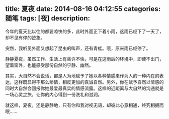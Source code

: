 title: 夏夜
date: 2014-08-16 04:12:55
categories: 随笔
tags: [夜]
description: 
---
今年的夏天比以往的都要凉快的多，此时外面正下着小雨，这雨已经下了一天了，却不见有停的迹象。

突然，我听见外面又想起了昆虫的叫声，还有青蛙。哦，原来雨已经停了。

静静夏夜，虽然工作、生活上有些许不快，可是在这雨后的环境中，即使不出门，望着窗外，也能感受那份自然的宁静、幽然。

其实，大自然不会说话，都是人为地赋予了她以各种情感来作为人的一种内在的表达，这样既显得不那么矫情，相反更加的真诚自然。另外，你在赋予自然以情感的同时大自然会回报你她最爱最真实的情感流露。这样的近距离与大自然的沟通就是一场心灵之旅，让你的内心得到一份洗礼和滋润。

就这样，夏夜，还是静静地，只有你和我对视无语，却彼此心意相通，终究相拥而眠……